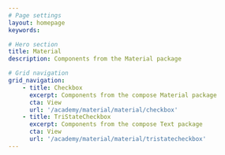 ```yaml
---
# Page settings
layout: homepage
keywords:

# Hero section
title: Material
description: Components from the Material package

# Grid navigation
grid_navigation:
    - title: Checkbox
      excerpt: Components from the compose Material package
      cta: View
      url: '/academy/material/material/checkbox'
    - title: TriStateCheckbox
      excerpt: Components from the compose Text package
      cta: View
      url: '/academy/material/material/tristatecheckbox'
---
```

